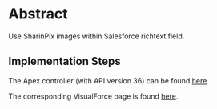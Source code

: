 # Abstract

Use SharinPix images within Salesforce richtext field.

## Implementation Steps

The Apex controller (with API version 36) can be found [here](src/classes/SharinPixDemoActionDescription.cls).

The corresponding VisualForce page is found [here](src/pages/SharinPixDemoActionDescription.page).
